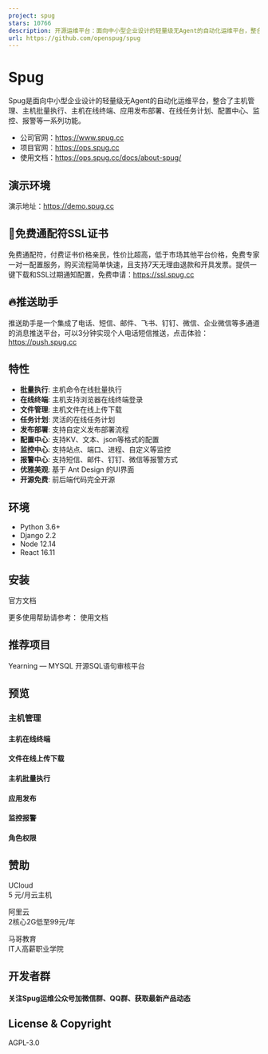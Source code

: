 ```yaml
---
project: spug
stars: 10766
description: 开源运维平台：面向中小型企业设计的轻量级无Agent的自动化运维平台，整合了主机管理、主机批量执行、主机在线终端、文件在线上传下载、应用发布部署、在线任务计划、配置中心、监控、报警等一系列功能。
url: https://github.com/openspug/spug
---
```


Spug
====

Spug是面向中小型企业设计的轻量级无Agent的自动化运维平台，整合了主机管理、主机批量执行、主机在线终端、应用发布部署、在线任务计划、配置中心、监控、报警等一系列功能。

-   公司官网：https://www.spug.cc
-   项目官网：https://ops.spug.cc
-   使用文档：https://ops.spug.cc/docs/about-spug/

演示环境
----

演示地址：https://demo.spug.cc

🔐免费通配符SSL证书
------------

免费通配符，付费证书价格亲民，性价比超高，低于市场其他平台价格，免费专家一对一配置服务，购买流程简单快速，且支持7天无理由退款和开具发票。提供一键下载和SSL过期通知配置，免费申请：https://ssl.spug.cc

🔥推送助手
------

推送助手是一个集成了电话、短信、邮件、飞书、钉钉、微信、企业微信等多通道的消息推送平台，可以3分钟实现个人电话短信推送，点击体验：https://push.spug.cc

特性
--

-   **批量执行**: 主机命令在线批量执行
-   **在线终端**: 主机支持浏览器在线终端登录
-   **文件管理**: 主机文件在线上传下载
-   **任务计划**: 灵活的在线任务计划
-   **发布部署**: 支持自定义发布部署流程
-   **配置中心**: 支持KV、文本、json等格式的配置
-   **监控中心**: 支持站点、端口、进程、自定义等监控
-   **报警中心**: 支持短信、邮件、钉钉、微信等报警方式
-   **优雅美观**: 基于 Ant Design 的UI界面
-   **开源免费**: 前后端代码完全开源

环境
--

-   Python 3.6+
-   Django 2.2
-   Node 12.14
-   React 16.11

安装
--

官方文档

更多使用帮助请参考： 使用文档

推荐项目
----

Yearning — MYSQL 开源SQL语句审核平台

预览
--

### 主机管理

#### 主机在线终端

#### 文件在线上传下载

#### 主机批量执行

#### 应用发布

#### 监控报警

#### 角色权限

赞助
--

  
UCloud  
5 元/月云主机

  
阿里云  
2核心2G低至99元/年

  
马哥教育  
IT人高薪职业学院

开发者群
----

#### 关注Spug运维公众号加微信群、QQ群、获取最新产品动态

License & Copyright
-------------------

AGPL-3.0
